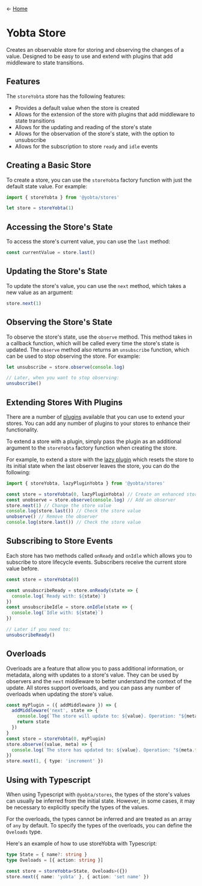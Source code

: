 &larr; [Home](../../../README.md)

# Yobta Store

Creates an observable store for storing and observing the changes of a value. Designed to be easy to use and extend with plugins that add middleware to state transitions.

## Features

The `storeYobta` store has the following features:

- Provides a default value when the store is created
- Allows for the extension of the store with plugins that add middleware to state transitions
- Allows for the updating and reading of the store's state
- Allows for the observation of the store's state, with the option to unsubscribe
- Allows for the subscription to store `ready` and `idle` events

## Creating a Basic Store

To create a store, you can use the `storeYobta` factory function with just the default state value. For example:

```ts
import { storeYobta } from '@yobta/stores'

let store = storeYobta(1)
```

## Accessing the Store's State

To access the store's current value, you can use the `last` method:

```ts
const currentValue = store.last()
```

## Updating the Store's State

To update the store's value, you can use the `next` method, which takes a new value as an argument:

```ts
store.next(1)
```

## Observing the Store's State

To observe the store's state, use the `observe` method. This method takes in a callback function, which will be called every time the store's state is updated. The `observe` method also returns an `unsubscribe` function, which can be used to stop observing the store. For example:

```ts
let unsubscribe = store.observe(console.log)

// Later, when you want to stop observing:
unsubscribe()
```

## Extending Stores With Plugins

There are a number of [plugins](../../plugins/index.md) available that you can use to extend your stores. You can add any number of plugins to your stores to enhance their functionality.

To extend a store with a plugin, simply pass the plugin as an additional argument to the `storeYobta` factory function when creating the store.

For example, to extend a store with the [lazy plugin](../../plugins/lazyPluginYobta/index.md) which resets the store to its initial state when the last observer leaves the store, you can do the following:

```ts
import { storeYobta, lazyPluginYobta } from '@yobta/stores'

const store = storeYobta(0, lazyPluginYobta) // Create an enhanced store
const unobserve = store.observe(console.log) // Add an observer
store.next(1) // Change the store value
console.log(store.last()) // Check the store value
unobserve() // Remove the observer
console.log(store.last()) // Check the store value
```

## Subscribing to Store Events

Each store has two methods called `onReady` and `onIdle` which allows you to subscribe to store lifecycle events. Subscribers receive the current store value before.

```ts
const store = storeYobta(0)

const unsubscribeReady = store.onReady(state => {
  console.log(`Ready with: ${state}`)
})
const unsubscribeIdle = store.onIdle(state => {
  console.log(`Idle with: ${state}`)
})

// Later if you need to:
unsubscribeReady()
```

## Overloads

Overloads are a feature that allow you to pass additional information, or metadata, along with updates to a store's value. They can be used by observers and the `next` middleware to better understand the context of the update. All stores support overloads, and you can pass any number of overloads when updating the store's value.

```ts
const myPlugin = ({ addMiddleware }) => {
  addMiddleware('next', state => {
    console.log(`The store will update to: ${value}. Operation: "${meta.type}"`)
    return state
  })
}
const store = storeYobta(0, myPlugin)
store.observe((value, meta) => {
  console.log(`The store has updated to: ${value}. Operation: "${meta.type}"`)
})
store.next(1, { type: 'increment' })
```

## Using with Typescript

When using Typescript with `@yobta/stores`, the types of the store's values can usually be inferred from the initial state. However, in some cases, it may be necessary to explicitly specify the types of the values.

For the overloads, the types cannot be inferred and are treated as an array of `any` by default. To specify the types of the overloads, you can define the `Oveloads` type.

Here's an example of how to use storeYobta with Typescript:

```ts
type State = { name?: string }
type Oveloads = [{ action: string }]

const store = storeYobta<State, Oveloads>({})
store.next({ name: 'yobta' }, { action: 'set name' })
```

